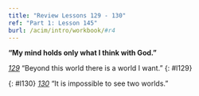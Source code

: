 ```yaml
---
title: "Review Lessons 129 - 130"
ref: "Part 1: Lesson 145"
burl: /acim/intro/workbook/#r4
---
```


**“My mind holds only what I think with God.”**

[*129*](/acim/workbook/l129/?r=1) “Beyond this world there is a world I want.”
{: #l129}

{: #l130}
[*130*](/acim/workbook/l130/?r=1) “It is impossible to see two worlds.”

